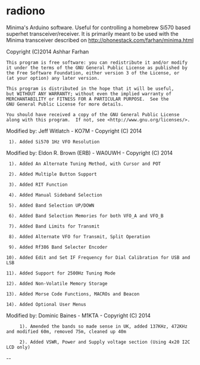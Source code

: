 radiono
=======

Minima's Arduino software. Useful for controlling a homebrew Si570 based superhet transceiver/receiver.
It is primarily meant to be used with the Minima transceiver described on http://phonestack.com/farhan/minima.html

Copyright (C)2014  Ashhar Farhan

    This program is free software: you can redistribute it and/or modify
    it under the terms of the GNU General Public License as published by
    the Free Software Foundation, either version 3 of the License, or
    (at your option) any later version.

    This program is distributed in the hope that it will be useful,
    but WITHOUT ANY WARRANTY; without even the implied warranty of
    MERCHANTABILITY or FITNESS FOR A PARTICULAR PURPOSE.  See the
    GNU General Public License for more details.

    You should have received a copy of the GNU General Public License
    along with this program.  If not, see <http://www.gnu.org/licenses/>.


Modified by: Jeff Witlatch - KO7M - Copyright (C) 2014

	 1). Added Si570 1Hz VFO Resolution
 
Modified by: Eldon R. Brown (ERB) - WA0UWH - Copyright (C) 2014

	 1). Added An Alternate Tuning Method, with Cursor and POT

	 2). Added Multiple Button Support

	 3). Added RIT Function

	 4). Added Manual Sideband Selection

	 5). Added Band Selection UP/DOWN

	 6). Added Band Selection Memories for both VFO_A and VFO_B

	 7). Added Band Limits for Transmit

	 8). Added Alternate VFO for Transmit, Split Operation

	 9). Added Rf386 Band Selecter Encoder

	10). Added Edit and Set IF Frequency for Dial Calibration for USB and LSB

	11). Added Support for 2500Hz Tuning Mode

	12). Added Non-Volatile Memory Storage

	13). Added Morse Code Functions, MACROs and Beacon
	
	14). Added Optional User Menus 

Modified by: Dominic Baines - M1KTA - Copyright (C) 2014

         1). Amended the bands so made sense in UK, added 137KHz, 472KHz and modified 60m, removed 75m, cleaned up 40m
         
         2). Added VSWR, Power and Supply voltage section (Using 4x20 I2C LCD only)
--

